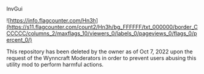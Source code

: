  InvGui

![https://info.flagcounter.com/Hn3h](https://s11.flagcounter.com/count2/Hn3h/bg_FFFFFF/txt_000000/border_CCCCCC/columns_2/maxflags_10/viewers_0/labels_0/pageviews_0/flags_0/percent_0/)

This repository has been deleted by the owner as of Oct 7, 2022 upon the request of the Wynncraft Moderators in order to prevent users abusing this utility mod to perform harmful actions.
